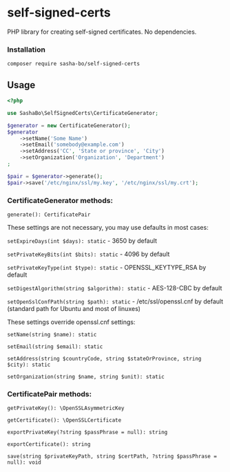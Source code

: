 # self-signed-certs

PHP library for creating self-signed certificates. No dependencies.

### Installation

`composer require sasha-bo/self-signed-certs`

## Usage

```php
<?php

use SashaBo\SelfSignedCerts\CertificateGenerator;

$generator = new CertificateGenerator();
$generator
    ->setName('Some Name')
    ->setEmail('somebody@example.com')
    ->setAddress('CC', 'State or province', 'City')
    ->setOrganization('Organization', 'Department')
;

$pair = $generator->generate();
$pair->save('/etc/nginx/ssl/my.key', '/etc/nginx/ssl/my.crt');
```

### CertificateGenerator methods:

`generate(): CertificatePair`

These settings are not necessary, you may use defaults in most cases:

`setExpireDays(int $days): static` - 3650 by default

`setPrivateKeyBits(int $bits): static` - 4096 by default

`setPrivateKeyType(int $type): static` - OPENSSL_KEYTYPE_RSA by default

`setDigestAlgorithm(string $algorithm): static` - AES-128-CBC by default

`setOpenSslConfPath(string $path): static` - /etc/ssl/openssl.cnf by default 
(standard path for Ubuntu and most of linuxes)

These settings override openssl.cnf settings:

`setName(string $name): static`

`setEmail(string $email): static`

`setAddress(string $countryCode, string $stateOrProvince, string $city): static`

`setOrganization(string $name, string $unit): static`

### CertificatePair methods:

`getPrivateKey(): \OpenSSLAsymmetricKey`

`getCertificate(): \OpenSSLCertificate`

`exportPrivateKey(?string $passPhrase = null): string`

`exportCertificate(): string`

`save(string $privateKeyPath, string $certPath, ?string $passPhrase = null): void`

